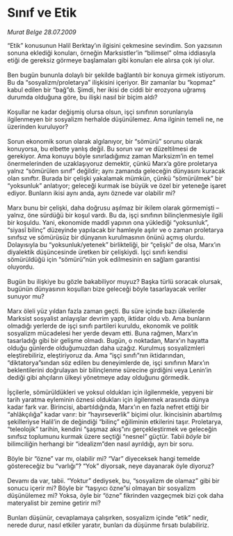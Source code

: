 # Sınıf ve Etik

*Murat Belge 28.07.2009*

<div class="taraf_structure_2col_1zq">
<div class="margen_n">



 <p>“Etik” konusunun Halil Berktay’ın ilgisini çekmesine sevindim. Son yazısının sonuna eklediği konuları, örneğin Marksistler’in “bilimsel” olma iddiasıyla etiği de gereksiz görmeye başlamaları gibi konuları ele alırsa çok iyi olur. <br/><br/>Ben bugün bununla dolaylı bir şekilde bağlantılı bir konuya girmek istiyorum. Bu da “sosyalizm/proletarya” ilişkisini içeriyor. Bir zamanlar bu “kopmaz” kabul edilen bir “bağ”dı. Şimdi, her ikisi de ciddi bir erozyona uğramış durumda olduğuna göre, bu ilişki nasıl bir biçim aldı? <br/><br/>Koşullar ne kadar değişmiş olursa olsun, işçi sınıfının sorunlarıyla ilgilenmeyen bir sosyalizm herhalde düşünülemez. Ama ilginin temeli ne, ne üzerinden kuruluyor? <br/><br/>Sorun ekonomik sorun olarak algılanıyor, bir “sömürü” sorunu olarak konuyorsa, bu elbette yanlış değil. Bu sorun var ve düzeltilmesi de gerekiyor. Ama konuyu böyle sınırladığımız zaman Marksizm’in en temel önermelerinden de uzaklaşıyoruz demektir, çünkü Marx’a göre proletarya yalnız “sömürülen sınıf” değildir; aynı zamanda geleceğin dünyasını kuracak olan sınıftır. Burada bir çelişki yakalamak mümkün, çünkü “sömürülmek” bir “yoksunluk” anlatıyor; geleceği kurmak ise büyük ve özel bir yeteneğe işaret ediyor. Bunların ikisi aynı anda, aynı öznede var olabilir mi? <br/><br/>Marx bunu bir çelişki, daha doğrusu aşılmaz bir ikilem olarak görmemişti –yalnız, öne sürdüğü bir koşul vardı. Bu da, işçi sınıfının bilinçlenmesiyle ilgili bir koşuldu. Yani, ekonomide maddî yapının ona yüklediği “yoksunluk”, “siyasî bilinç” düzeyinde yapılacak bir hamleyle aşılır ve o zaman proletarya sınıfsız ve sömürüsüz bir dünyanın kurulmasının önünü açmış olurdu. Dolayısıyla bu “yoksunluk/yetenek” birlikteliği, bir “çelişki” de olsa, Marx’ın diyalektik düşüncesinde üretken bir çelişkiydi. İşçi sınıfı kendisi sömürüldüğü için “sömürü”nün yok edilmesinin en sağlam garantisi oluyordu. <br/><br/>Bugün bu ilişkiye bu gözle bakabiliyor muyuz? Başka türlü soracak olursak, bugünün dünyasının koşulları bize geleceği böyle tasarlayacak veriler sunuyor mu? <br/><br/>Marx öleli yüz yıldan fazla zaman geçti. Bu süre içinde bazı ülkelerde Marksist sosyalist anlayışlar devrim yaptı, iktidar oldu vb. Ama bunların olmadığı yerlerde de işçi sınıfı partileri kuruldu, ekonomik ve politik sosyalizm mücadelesi her yerde devam etti. Buna rağmen, Marx’ın tasarladığı gibi bir gelişme olmadı. Bugün, o noktadan, Marx’ın hayatta olduğu günlerde olduğumuzdan daha uzağız. Kurulmuş sosyalizmleri eleştirebiliriz, eleştiriyoruz da. Ama “işçi sınıfı”nın iktidarından, “diktatorya”sından söz edilen bu deneyimlerde de, işçi sınıfının Marx’ın beklentilerini doğrulayan bir bilinçlenme sürecine girdiğini veya Lenin’in dediği gibi ahçıların ülkeyi yönetmeye aday olduğunu görmedik. <br/><br/>İşçilerle, sömürüldükleri ve yoksul oldukları için ilgilenmekle, yepyeni bir tarih yaratma eyleminin öznesi oldukları için ilgilenmek arasında dünya kadar fark var. Birincisi, abartıldığında, Marx’ın en fazla nefret ettiği bir “ahlâkçılığa” kadar varır: bir “hayırseverlik” biçimi olur. İkincisinin abartılmış şekilleriyse Halil’in de değindiği “bilinç” eğiliminin etkilerini taşır. Proletarya, “teleolojik” tarihin, kendini “şaşmaz akış”ını gerçekleştirmek ve geleceğin sınıfsız toplumunu kurmak üzere seçtiği “nesnel” güçtür. Tabii <i>böyle</i> bir bilimciliğin herhangi bir “idealizm”den nasıl ayrıldığı, ayrı bir soru. <br/><br/>Böyle bir “özne” var mı, olabilir mi? “Var” diyeceksek hangi temelde göstereceğiz bu “varlığı”? “Yok” diyorsak, neye dayanarak öyle diyoruz? <br/><br/>Devamı da var, tabii. “Yoktur” dediysek, bu, “sosyalizm de olamaz” gibi bir sonucu içerir mi? Böyle bir “taşıyıcı özne”si olmayan bir sosyalizm düşünülemez mi? Yoksa, öyle bir “özne” fikrinden vazgeçmek bizi çok daha materyalist bir zemine getirir mi? <br/><br/>Bunları düşünür, cevaplamaya çalışırken, sosyalizm içinde “etik” nedir, nerede durur, nasıl etkiler yaratır, bunları da düşünme fırsatı bulabiliriz.</p>
<br/>
<br/>
<br/>



<br/>


<div id="taraf_not">
</div>

</div>


</div>
